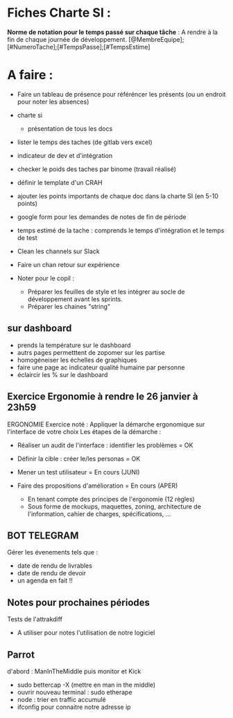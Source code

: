 # Fiches Charte SI :

**Norme de notation pour le temps passé sur chaque tâche** : A rendre à la fin de chaque journée de développement. [@MembreEquipe];[#NumeroTache];[#TempsPasse];[#TempsEstime]

# A faire :

- Faire un tableau de présence pour référéncer les présents (ou un endroit pour noter les absences)
- charte si

  - présentation de tous les docs

- lister le temps des taches (de gitlab vers excel)

- indicateur de dev et d'intégration

- checker le poids des taches par binome (travail réalisé)

- définir le template d'un CRAH

- ajouter les points importants de chaque doc dans la charte SI (en 5-10 points)

- google form pour les demandes de notes de fin de période

- temps estimé de la tache : comprends le temps d'intégration et le temps de test

- Clean les channels sur Slack
- Faire un chan retour sur expérience
- Noter pour le copil :

  - Préparer les feuilles de style et les intégrer au socle de développement avant les sprints.
  - Préparer les chaines "string"

## sur dashboard

- prends la température sur le dashboard
- autrs pages permetttent de zopomer sur les partise
- homogéneiser les échelles de graphiques
- faire une page ac indicateur qualité humaine par personne
- éclaircir les % sur le dashboard

## Exercice Ergonomie à rendre le 26 janvier à 23h59

ERGONOMIE Exercice noté : Appliquer la démarche ergonomique sur l'interface de votre choix Les étapes de la démarche :

- Réaliser un audit de l'interface : identifier les problèmes = OK
- Définir la cible : créer le/les personas = OK
- Mener un test utilisateur = En cours (JUNI)
- Faire des propositions d'amélioration = En cours (APER)

  - En tenant compte des principes de l'ergonomie (12 règles)
  - Sous forme de mockups, maquettes, zoning, architecture de l'information, cahier de charges, spécifications, ...

## BOT TELEGRAM

Gérer les évenements tels que :

- date de rendu de livrables
- date de rendu de devoir
- un agenda en fait !!

## Notes pour prochaines périodes

Tests de l'attrakdiff

- A utiliser pour notes l'utilisation de notre logiciel

## Parrot

d'abord : ManInTheMiddle puis monitor et Kick

- sudo bettercap -X (mettre en man in the middle)
- ouvrir nouveau terminal : sudo etherape
- node : trier en traffic accumulé
- ifconfig pour connaitre notre adresse ip
